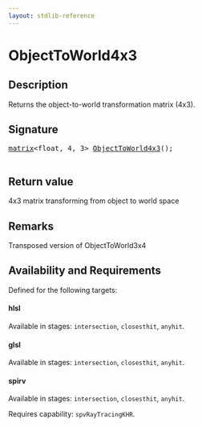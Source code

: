 ```yaml
---
layout: stdlib-reference
---
```


# ObjectToWorld4x3

## Description

Returns the object-to-world transformation matrix (4x3).



## Signature 

<pre>
<a href="../../types/matrix/index.html" class="code_type">matrix</a>&lt;<span class="code_keyword">float</span>, 4, 3&gt; <a href=".html">ObjectToWorld4x3</a>();

</pre>

## Return value
4x3 matrix transforming from object to world space

## Remarks
Transposed version of ObjectToWorld3x4


## Availability and Requirements

Defined for the following targets:

#### hlsl
Available in stages: `intersection`, `closesthit`, `anyhit`.

#### glsl
Available in stages: `intersection`, `closesthit`, `anyhit`.

#### spirv
Available in stages: `intersection`, `closesthit`, `anyhit`.

Requires capability: `spvRayTracingKHR`.


